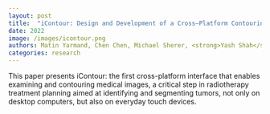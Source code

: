 ```yaml
---
layout: post
title:  "iContour: Design and Development of a Cross–Platform Contouring System in Healthcare Treatment and Education"
date: 2022
image: /images/icontour.png
authors: Matin Yarmand, Chen Chen, Michael Sherer, <strong>Yash Shah</strong>, Peter Liu, Larry Hernandez, James D. Murphy, Nadir Weibel
categories: research
---
```

This paper presents iContour: the first cross-platform interface that enables examining and contouring medical images, a critical step in radiotherapy treatment planning aimed at identifying and segmenting tumors, not only on desktop computers, but also on everyday touch devices.
